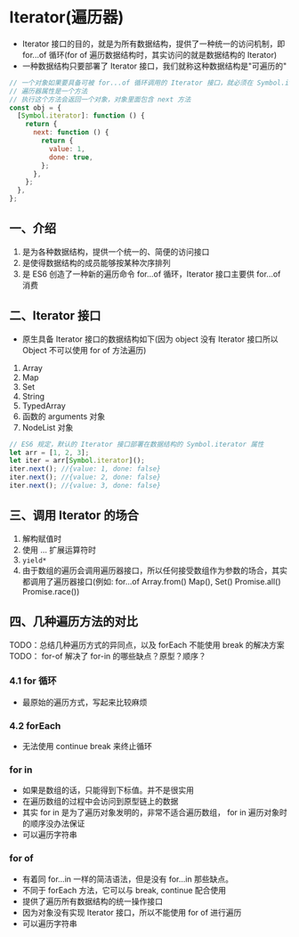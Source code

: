 # Iterator(遍历器)

- Iterator 接口的目的，就是为所有数据结构，提供了一种统一的访问机制，即 for...of 循环(for of 遍历数据结构时，其实访问的就是数据结构的 Iterator)
- 一种数据结构只要部署了 Iterator 接口，我们就称这种数据结构是"可遍历的"

```js
// 一个对象如果要具备可被 for...of 循环调用的 Iterator 接口，就必须在 Symbol.iterator 的属性上部署遍历器生成方法(原型链上的对象具有该方法也可)
// 遍历器属性是一个方法
// 执行这个方法会返回一个对象，对象里面包含 next 方法
const obj = {
  [Symbol.iterator]: function () {
    return {
      next: function () {
        return {
          value: 1,
          done: true,
        };
      },
    };
  },
};
```

## 一、介绍

1. 是为各种数据结构，提供一个统一的、简便的访问接口
2. 是使得数据结构的成员能够按某种次序排列
3. 是 ES6 创造了一种新的遍历命令 for...of 循环，Iterator 接口主要供 for...of 消费

## 二、Iterator 接口

- 原生具备 Iterator 接口的数据结构如下(因为 object 没有 Iterator 接口所以 Object 不可以使用 for of 方法遍历)

1. Array
2. Map
3. Set
4. String
5. TypedArray
6. 函数的 arguments 对象
7. NodeList 对象

```js
// ES6 规定，默认的 Iterator 接口部署在数据结构的 Symbol.iterator 属性
let arr = [1, 2, 3];
let iter = arr[Symbol.iterator]();
iter.next(); //{value: 1, done: false}
iter.next(); //{value: 2, done: false}
iter.next(); //{value: 3, done: false}
```

## 三、调用 Iterator 的场合

1. 解构赋值时
2. 使用 ... 扩展运算符时
3. `yield*`
4. 由于数组的遍历会调用遍历器接口，所以任何接受数组作为参数的场合，其实都调用了遍历器接口(例如: for…of Array.from() Map(), Set() Promise.all() Promise.race())

## 四、几种遍历方法的对比

TODO：总结几种遍历方式的异同点，以及 forEach 不能使用 break 的解决方案
TODO： for-of 解决了 for-in 的哪些缺点？原型？顺序？

### 4.1 for 循环

- 最原始的遍历方式，写起来比较麻烦

### 4.2 forEach

- 无法使用 continue break 来终止循环

### for in

- 如果是数组的话，只能得到下标值。并不是很实用
- 在遍历数组的过程中会访问到原型链上的数据
- 其实 for in 是为了遍历对象发明的，非常不适合遍历数组， for in 遍历对象时的顺序没办法保证
- 可以遍历字符串

### for of

- 有着同 for...in 一样的简洁语法，但是没有 for...in 那些缺点。
- 不同于 forEach 方法，它可以与 break, continue 配合使用
- 提供了遍历所有数据结构的统一操作接口
- 因为对象没有实现 Iterator 接口，所以不能使用 for of 进行遍历
- 可以遍历字符串
